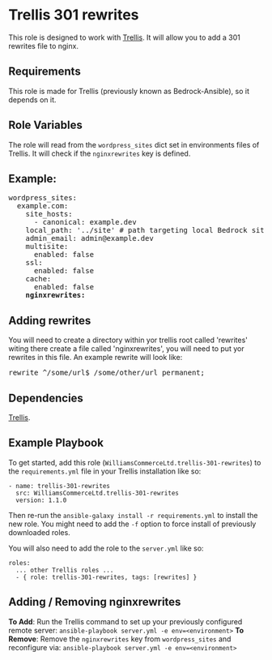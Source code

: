 Trellis 301 rewrites
====================

This role is designed to work with [Trellis](https://github.com/roots/trellis). It will allow you to add a 301 rewrites file to nginx.

Requirements
------------

This role is made for Trellis (previously known as Bedrock-Ansible), so it depends on it.

Role Variables
--------------

The role will read from the `wordpress_sites` dict set in environments files of Trellis. It will check if the `nginxrewrites` key is defined.

Example:
--------
<pre>
wordpress_sites:
  example.com:
    site_hosts:
      - canonical: example.dev
    local_path: '../site' # path targeting local Bedrock site directory (relative to Ansible root)
    admin_email: admin@example.dev
    multisite:
      enabled: false
    ssl:
      enabled: false
    cache:
      enabled: false
    <b>nginxrewrites:</b>
</pre>

Adding rewrites
---------------
You will need to create a directory within yor trellis root called 'rewrites' witing there create a file called 'nginxrewrites', you will need to put yor rewrites in this file.
An example rewrite will look like:
<pre>
rewrite ^/some/url$ /some/other/url permanent;
</pre>

Dependencies
------------

[Trellis](https://github.com/roots/trellis).

Example Playbook
----------------

To get started, add this role (`WilliamsCommerceLtd.trellis-301-rewrites`) to the `requirements.yml` file in your Trellis installation like so:

```
- name: trellis-301-rewrites
  src: WilliamsCommerceLtd.trellis-301-rewrites
  version: 1.1.0
```

Then re-run the `ansible-galaxy install -r requirements.yml` to install the new role. You might need to add the `-f` option to force install of previously downloaded roles.

You will also need to add the role to the `server.yml` like so:

```
roles:
  ... other Trellis roles ...
  - { role: trellis-301-rewrites, tags: [rewrites] }
```


Adding / Removing nginxrewrites
--------------------------------------
**To Add**: Run the Trellis command to set up your previously configured remote server: `ansible-playbook server.yml -e env=<environment>`
**To Remove**: Remove the `nginxrewrites` key from `wordpress_sites` and reconfigure via: `ansible-playbook server.yml -e env=<environment>`
